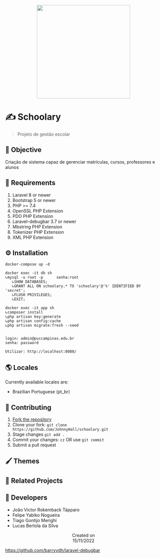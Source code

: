 <p align="center">
  <img src="https://i.imgur.com/L8PWAHv.png" height='300'/>
</p>

# ✍️ Schoolary
> Projeto de gestão escolar

## 🎯 Objective
Criação de sistema capaz de gerenciar matrículas, cursos, professores e alunos
## 📜 Requirements
1. Laravel 8 or newer
2. Bootstrap 5 or newer
3. PHP >= 7.4 
4. OpenSSL PHP Extension
5. PDO PHP Extension
6. Laravel-debugbar 3.7 or newer
7. Mbstring PHP Extension
8. Tokenizer PHP Extension
9. XML PHP Extension

## ⚙️ Installation

```
docker-compose up -d

docker exec -it db sh
↳mysql -u root -p      senha:root
   ↳SHOW DATABASES;
   ↳GRANT ALL ON schoolary.* TO 'schoolary'@'%' IDENTIFIED BY 'secret';
   ↳FLUSH PRIVILEGES;
   ↳EXIT;

docker exec -it app sh
↳composer install
↳php artisan key:generate
↳php artisan config:cache
↳php artisan migrate:fresh --seed 


login: admin@puccampinas.edu.br
senha: password

Utilizar: http://localhost:8080/

```
  
## 🌎 Locales
Currently available locales are:
- Brazilian Portuguese (pt_br)

## 🤝 Contributing
1. [Fork the repository](https://github.com/JohnnyHall/schoolary/fork)
2. Clone your fork: `git clone https://github.com/JohnnyHall/schoolary.git`
3. Stage changes `git add .`
4. Commit your changes: `cz` OR use `git commit`
5. Submit a pull request

## 🖌️ Themes

## 🤝 Related Projects

## 👤 Developers
 - João Victor Rokemback Tápparo
 - Felipe Yabiko Nogueira
 - Tiago Gontijo Merighi
 - Lucas Bertola da Silva

<p align="center">
  Created on <br>
  15/11/2022 
</p>

https://github.com/barryvdh/laravel-debugbar
